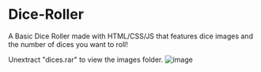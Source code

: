 # Dice-Roller
A Basic Dice Roller made with HTML/CSS/JS that features dice images and the number of dices you want to roll!

Unextract "dices.rar" to view the images folder.
![image](https://github.com/user-attachments/assets/1197dc10-eb06-4e29-8267-e1933ee476e6)
